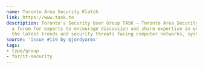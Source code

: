 ```yaml
---
name: Toronto Area Security Klatch
link: https://www.task.to
description: Toronto’s Security User Group TASK – Toronto Area Security Klatch, provides
  a forum for experts to encourage discussion and share expertise in understanding
  the latest trends and security threats facing computer networks, systems and data.
source: 'issue #119 by @jordyarms'
tags:
- type/group
- for/it-security
---
```


<!-- Community added from GitHub issue #119 -->
